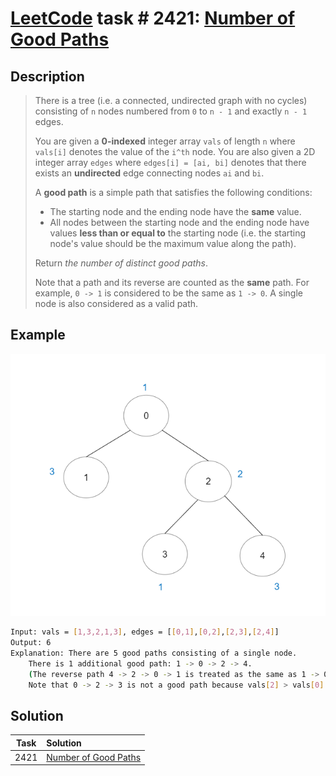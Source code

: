 # [LeetCode][leetcode] task # 2421: [Number of Good Paths][task]

Description
-----------

> There is a tree (i.e. a connected, undirected graph with no cycles)
> consisting of `n` nodes numbered from `0` to `n - 1` and exactly `n - 1` edges.
> 
> You are given a **0-indexed** integer array `vals` of length `n`
> where `vals[i]` denotes the value of the `i^th` node.
> You are also given a 2D integer array `edges` where `edges[i] = [ai, bi]` denotes
> that there exists an **undirected** edge connecting nodes `ai` and `bi`.
> 
> A **good path** is a simple path that satisfies the following conditions:
> * The starting node and the ending node have the **same** value.
> * All nodes between the starting node and the ending node have values **less than or equal to** the starting node
> (i.e. the starting node's value should be the maximum value along the path).
> 
> Return _the number of distinct good paths_.
> 
> Note that a path and its reverse are counted as the **same** path.
> For example, `0 -> 1` is considered to be the same as `1 -> 0`.
> A single node is also considered as a valid path.

Example
-------

![tree.png](image/tree.png)

```sh
Input: vals = [1,3,2,1,3], edges = [[0,1],[0,2],[2,3],[2,4]]
Output: 6
Explanation: There are 5 good paths consisting of a single node.
    There is 1 additional good path: 1 -> 0 -> 2 -> 4.
    (The reverse path 4 -> 2 -> 0 -> 1 is treated as the same as 1 -> 0 -> 2 -> 4.)
    Note that 0 -> 2 -> 3 is not a good path because vals[2] > vals[0].
```

Solution
--------

| Task | Solution                         |
|:----:|:---------------------------------|
| 2421 | [Number of Good Paths][solution] |


[leetcode]: <http://leetcode.com/>
[task]: <https://leetcode.com/problems/number-of-good-paths/>
[solution]: <https://github.com/wellaxis/praxis-leetcode/blob/main/src/main/java/com/witalis/praxis/leetcode/task/h25/p2421/option/Practice.java>
